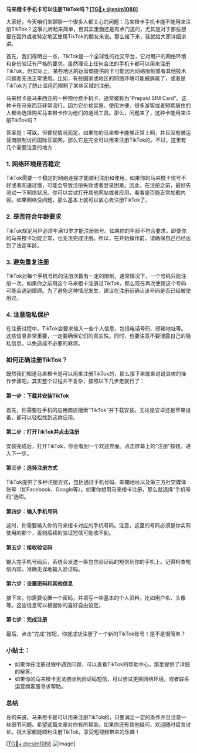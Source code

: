 **马来橙卡手机卡可以注册TikTok吗？[[TG💪+ @esim1088](https://t.me/s/esim1088)]**

大家好，今天咱们来聊聊一个很多人都关心的问题：马来橙卡手机卡能不能用来注册TikTok？这事儿听起来简单，但其实里面还是有点门道的，尤其是对于那些想要在国外或者特定地区使用TikTok的朋友来说。那么接下来，我就给大家详细讲讲。

首先，我们得明白一点，TikTok是一个全球性的社交平台，它对用户的网络环境和身份验证有严格的要求。虽然理论上任何合法的手机卡都可以用来注册TikTok，但实际上，某些地区的运营商提供的卡可能因为网络限制或者其他技术问题而无法正常使用。比如，有些国家或地区的网络环境可能被屏蔽了，或者是TikTok为了防止滥用而限制了某些区域的注册。

马来橙卡是马来西亚的一种预付费手机卡，通常被称为“Prepaid SIM Card”。这种卡在马来西亚非常流行，因为它价格实惠、使用方便。很多游客或者短期居住的人都会选择购买马来橙卡作为他们的通讯工具。那么，问题来了，这种卡能用来注册TikTok吗？

答案是：**可以**，但要视情况而定。如果你的马来橙卡能够正常上网，并且没有被运营商限制访问国际互联网，那么它是完全可以用来注册TikTok的。不过，这里有几个需要注意的地方：

### 1. 网络环境是否稳定
TikTok需要一个稳定的网络连接才能顺利注册和使用。如果你的马来橙卡信号不好或者网速过慢，可能会导致注册失败或者登录困难。因此，在注册之前，最好先测试一下网络状况。你可以尝试打开其他网站或者应用，看看是否能正常加载内容。如果网络没问题，那么基本上就可以放心去注册TikTok了。

### 2. 是否符合年龄要求
TikTok规定用户必须年满13岁才能注册账号。如果你的年龄不符合要求，即使你的马来橙卡功能正常，也无法完成注册。所以，在开始操作前，请确保自己已经达到了法定年龄。

### 3. 避免重复注册
TikTok对每个手机号码的注册次数有一定的限制，通常情况下，一个号码只能注册一次。如果你之前用这个马来橙卡注册过TikTok，那么现在再次使用这个号码可能会遇到障碍。为了避免这种情况发生，建议在注册前确认该号码是否已经被使用过。

### 4. 注意隐私保护
在注册过程中，TikTok会要求输入一些个人信息，包括电话号码、邮箱地址等。这些信息非常重要，一定要确保它们的真实性。同时，也要注意不要泄露自己的隐私信息，以免造成不必要的麻烦。

### 如何正确注册TikTok？
既然我们知道马来橙卡是可以用来注册TikTok的，那么接下来就来说说具体的操作步骤吧。其实整个过程并不复杂，按照以下几步走就行了：

#### 第一步：下载并安装TikTok
首先，你需要在手机的应用商店搜索“TikTok”并下载安装。无论是安卓还是苹果设备，都可以轻松找到这款应用。

#### 第二步：打开TikTok并点击注册
安装完成后，打开TikTok，你会看到一个欢迎界面。点击屏幕上的“注册”按钮，进入下一步。

#### 第三步：选择注册方式
TikTok提供了多种注册方式，包括通过手机号码、邮箱地址以及第三方社交媒体账号（如Facebook、Google等）。如果你想用马来橙卡注册，那么就选择“手机号码”选项。

#### 第四步：输入手机号码
这时，你需要输入你的马来橙卡对应的手机号码。注意，这里的号码必须是你实际使用的那个，否则后续的验证短信可能收不到。

#### 第五步：接收验证码
输入完手机号码后，系统会发送一条包含验证码的短信到你的手机上。记得检查短信内容，准确无误地输入验证码。

#### 第六步：设置密码和其他信息
接下来，你需要设置一个密码，并填写一些基本的个人资料，比如用户名、头像等。这些信息可以根据你的喜好自由设定。

#### 第七步：完成注册
最后，点击“完成”按钮，你就成功注册了一个新的TikTok账号！是不是很简单？

### 小贴士：
- 如果你在注册过程中遇到问题，可以查看TikTok的帮助中心，那里提供了详细的解答。
- 如果你的马来橙卡无法接收到验证码短信，可以尝试更换网络环境，或者联系运营商客服寻求帮助。

### 总结
总的来说，马来橙卡是可以用来注册TikTok的，只要满足一定的条件并且注意一些细节问题。希望这篇文章对你有所帮助，如果你还有其他疑问，欢迎随时留言讨论。祝大家都能顺利注册TikTok，享受短视频带来的乐趣！

[[TG💪+ @esim1088](https://t.me/s/esim1088) ![Image](https://i.postimg.cc/4NQfJmqS/Snipaste-2025-05-13-00-14-12.png)]
